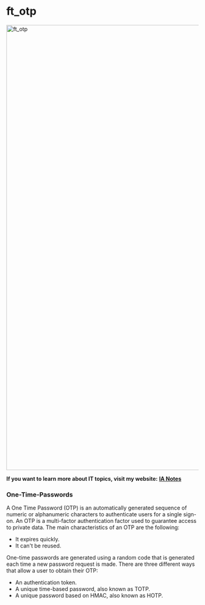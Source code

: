 # ft_otp

<img width="1163" alt="ft_otp" src="https://user-images.githubusercontent.com/74931024/166148833-a791b2cd-327b-42bf-ae4b-b1e75fb4fac4.png">

**If you want to learn more about IT topics, visit my website:** [**IA Notes**](https://ia-notes.com/)

### One-Time-Passwords
A One Time Password (OTP) is an automatically generated sequence of numeric or alphanumeric characters to authenticate users for a single sign-on. An OTP is a multi-factor authentication factor used to guarantee access to private data. The main characteristics of an OTP are the following:
- It expires quickly.
- It can't be reused.

One-time passwords are generated using a random code that is generated each time a new password request is made. There are three different ways that allow a user to obtain their OTP:
- An authentication token.
- A unique time-based password, also known as TOTP.
- A unique password based on HMAC, also known as HOTP.

